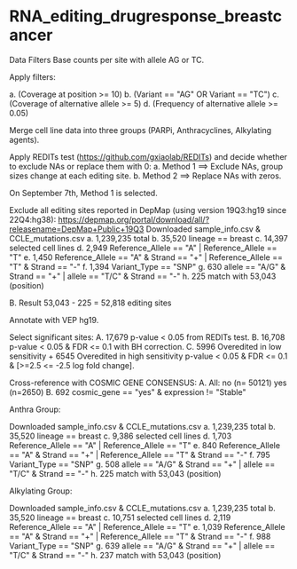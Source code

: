 # RNA_editing_drugresponse_breastcancer

Data Filters
Base counts per site with allele AG or TC.

Apply filters:

a. (Coverage at position >= 10)
b. (Variant == "AG" OR Variant == "TC")
c. (Coverage of alternative allele >= 5)
d. (Frequency of alternative allele >= 0.05)

Merge cell line data into three groups (PARPi, Anthracyclines, Alkylating agents).

Apply REDITs test (https://github.com/gxiaolab/REDITs) and decide whether to exclude NAs or replace them with 0:
a. Method 1 ==> Exclude NAs, group sizes change at each editing site.
b. Method 2 ==> Replace NAs with zeros.

On September 7th, Method 1 is selected.

Exclude all editing sites reported in DepMap (using version 19Q3:hg19 since 22Q4:hg38): https://depmap.org/portal/download/all/?releasename=DepMap+Public+19Q3
Downloaded sample_info.csv & CCLE_mutations.csv
a. 1,239,235 total
b. 35,520 lineage == breast
c. 14,397 selected cell lines
d. 2,949 Reference_Allele == "A" | Reference_Allele == "T"
e. 1,450 Reference_Allele == "A" & Strand == "+" | Reference_Allele == "T" & Strand == "-"
f. 1,394 Variant_Type == "SNP"
g. 630 allele == "A/G" & Strand == "+" | allele == "T/C" & Strand == "-"
h. 225 match with 53,043 (position)

B. Result 53,043 - 225 = 52,818 editing sites

Annotate with VEP hg19.

Select significant sites:
A. 17,679 p-value < 0.05 from REDITs test.
B. 16,708 p-value < 0.05 & FDR <= 0.1 with BH correction.
C. 5996 Overedited in low sensitivity + 6545 Overedited in high sensitivity p-value < 0.05 & FDR <= 0.1 & [>=2.5 <= -2.5 log fold change].

Cross-reference with COSMIC GENE CONSENSUS:
A. All: no (n= 50121) yes (n=2650)
B. 692 cosmic_gene == "yes" & expression != "Stable"

Anthra Group:

Downloaded sample_info.csv & CCLE_mutations.csv
a. 1,239,235 total
b. 35,520 lineage == breast
c. 9,386 selected cell lines
d. 1,703 Reference_Allele == "A" | Reference_Allele == "T"
e. 840 Reference_Allele == "A" & Strand == "+" | Reference_Allele == "T" & Strand == "-"
f. 795 Variant_Type == "SNP"
g. 508 allele == "A/G" & Strand == "+" | allele == "T/C" & Strand == "-"
h. 225 match with 53,043 (position)

Alkylating Group:

Downloaded sample_info.csv & CCLE_mutations.csv
a. 1,239,235 total
b. 35,520 lineage == breast
c. 10,751 selected cell lines
d. 2,119 Reference_Allele == "A" | Reference_Allele == "T"
e. 1,039 Reference_Allele == "A" & Strand == "+" | Reference_Allele == "T" & Strand == "-"
f. 988 Variant_Type == "SNP"
g. 639 allele == "A/G" & Strand == "+" | allele == "T/C" & Strand == "-"
h. 237 match with 53,043 (position)





